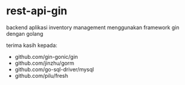 # rest-api-gin

backend aplikasi inventory management menggunakan framework gin dengan golang

terima kasih kepada:
- github.com/gin-gonic/gin
- github.com/jinzhu/gorm
- github.com/go-sql-driver/mysql
- github.com/pilu/fresh
